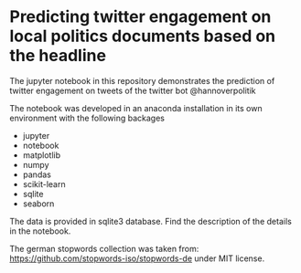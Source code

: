 # Predicting twitter engagement on local politics documents based on the headline

The jupyter notebook in this repository demonstrates the prediction of twitter engagement on tweets of the twitter bot @hannoverpolitik 

The notebook was developed in an anaconda installation in its own environment with the following backages
* jupyter
* notebook 
* matplotlib
* numpy
* pandas
* scikit-learn
* sqlite
* seaborn

The data is provided in sqlite3 database. Find the description of the details in the notebook.

The german stopwords collection was taken from: https://github.com/stopwords-iso/stopwords-de under MIT license.
